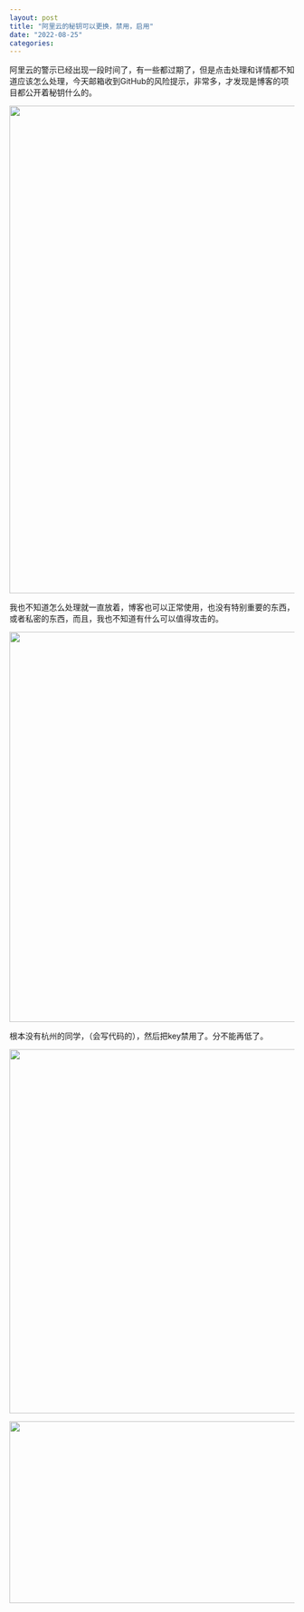 ```yaml
---
layout: post
title: "阿里云的秘钥可以更换，禁用，启用"
date: "2022-08-25"
categories: 
---
```

<p>阿里云的警示已经出现一段时间了，有一些都过期了，但是点击处理和详情都不知道应该怎么处理，今天邮箱收到GitHub的风险提示，非常多，才发现是博客的项目都公开着秘钥什么的。</p>
<p><img height="861" src="/uploads/ckeditor/pictures/333/image-20220825110747-2.png" width="1729" /></p>
<p>我也不知道怎么处理就一直放着，博客也可以正常使用，也没有特别重要的东西，或者私密的东西，而且，我也不知道有什么可以值得攻击的。</p>
<p><img height="689" src="/uploads/ckeditor/pictures/334/image-20220825111127-3.png" width="811" /></p>
<p>根本没有杭州的同学，（会写代码的），然后把key禁用了。分不能再低了。</p>
<p><img height="643" src="/uploads/ckeditor/pictures/335/image-20220825111247-4.png" width="858" /></p>
<p><img height="321" src="/uploads/ckeditor/pictures/336/image-20220825111428-5.png" width="1405" /></p>
